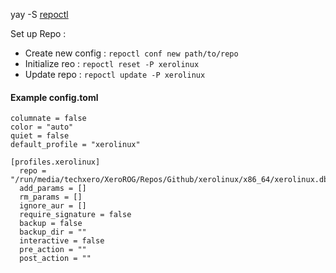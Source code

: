 yay -S [repoctl](https://github.com/cassava/repoctl)

Set up Repo :  

- Create new config : `repoctl conf new path/to/repo`
- Initialize reo : `repoctl reset -P xerolinux`
- Update repo : `repoctl update -P xerolinux`

#### Example config.toml
```
columnate = false
color = "auto"
quiet = false
default_profile = "xerolinux"

[profiles.xerolinux]
  repo = "/run/media/techxero/XeroROG/Repos/Github/xerolinux/x86_64/xerolinux.db.tar.zst"
  add_params = []
  rm_params = []
  ignore_aur = []
  require_signature = false
  backup = false
  backup_dir = ""
  interactive = false
  pre_action = ""
  post_action = ""
```
